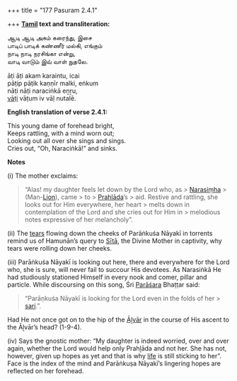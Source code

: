 +++
title = "177 Pasuram 2.4.1"

+++
**[Tamil](/definition/tamil#history "show Tamil definitions") text and transliteration:**

ஆடி ஆடி அகம் கரைந்து, இசை  
பாடிப் பாடிக் கண்ணீர் மல்கி, எங்கும்  
நாடி நாடி நரசிங்கா என்று,  
வாடி வாடும் இவ் வாள் நுதலே.

āṭi āṭi akam karaintu, icai  
pāṭip pāṭik kaṇṇīr malki, eṅkum  
nāṭi nāṭi naraciṅkā eṉṟu,  
[vāṭi](/definition/vati#history "show vāṭi definitions") vāṭum iv vāḷ nutalē.

**English translation of verse 2.4.1:**

This young dame of forehead bright,  
Keeps rattling, with a mind worn out;  
Looking out all over she sings and sings.  
Cries out, “Oh, Naraciṅkā!” and sinks.

**Notes**

\(i\) The mother exclaims:

> “Alas! my daughter feels let down by the Lord who, as > [Narasiṃha](/definition/narasimha#history "show Narasiṃha definitions") > (Man-[Lion](/definition/lion#history "show Lion definitions")), came > to > [Prahlāda](/definition/prahlada#vaishnavism "show Prahlāda definitions")’s > aid. Restive and rattling, she looks out for Him everywhere, her heart > melts down in contemplation of the Lord and she cries out for Him in > melodious notes expressive of her melancholy”.

\(ii\) The [tears](/definition/tear#history "show tears definitions") flowing down the cheeks of Parāṅkuśa Nāyakī in torrents remind us of Hamunān’s query to [Sītā](/definition/sita#vaishnavism "show Sītā definitions"), the Divine Mother in captivity, why tears were rolling down her cheeks.

\(iii\) Parāṅkuśa Nāyakī is looking out here, there and everywhere for the Lord who, she is sure, will never fail to succour His devotees. As Narasiṅkā He had studiously stationed Himself in every nook and comer, pillar and particle. While discoursing on this song, Śri [Parāśara](/definition/parashara#history "show Parāśara definitions") Bhaṭṭar said:

> “Parāṇkuśa Nāyakī is looking for the Lord even in the folds of her > [sari](/definition/shari#vaishnavism "show sari definitions").”.

Had He not once got on to the hip of the [Āḻvār](/definition/aḻvar#vaishnavism "show Āḻvār definitions") in the course of His ascent to the Āḻvār’s head? (1-9-4).

\(iv\) Says the gnostic mother: “My daughter is indeed worried, over and over again, whether the Lord would help only Prahḻāda and not her. She has not, however, given up hopes as yet and that is why [life](/definition/life#history "show life definitions") is still sticking to her”. Face is the index of the mind and Parāṅkuṣa Nāyakī’s lingering hopes are reflected on her forehead.


